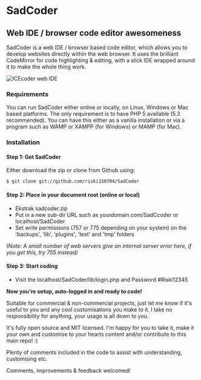 # SadCoder

## Web IDE / browser code editor awesomeness

SadCoder is a web IDE / browser based code editor, which allows you to develop websites directly within the web browser. It uses the brilliant CodeMirror for code highlighting & editing, with a slick IDE wrapped around it to make the whole thing work.

<img src="https://icecoder.net/images/icecoder-v7-0-browser-code-editor.png" alt="ICEcoder web IDE">

### Requirements

You can run SadCoder either online or locally, on Linux, Windows or Mac based platforms. The only requirement is to have PHP 5 available (5.3 recommended). You can have this either as a vanilla installation or via a program such as WAMP or XAMPP (for Windows) or MAMP (for Mac).

### Installation

#### Step 1: Get SadCoder

Either download the zip or clone from Github using:

```
$ git clone git://github.com/riski150704/SadCoder
```

#### Step 2: Place in your document root (online or local)

* Ekstrak sadcoder.zip
* Put in a new sub-dir URL such as yourdomain.com/SadCcoder or localhost/SadCoder
* Set write permissions (757 or 775 depending on your system) on the 'backups', 'lib', 'plugins', 'test' and 'tmp' folders

*(Note: A small number of web servers give an internal server error here, if you get this, try 755 instead)*

#### Step 3: Start coding

* Visit the localhost/SadCoder/lib/login.php and Password #Riski12345

**Now you're setup, auto-logged in and ready to code!**

Suitable for commercial & non-commercial projects, just let me know if it's useful to you and any cool customisations you make to it. I take no responsibility for anything, your usage is all down to you.

It's fully open source and MIT licensed. I'm happy for you to take it, make it your own and customise to your hearts content and/or contribute to this main repo! :)

Plenty of comments included in the code to assist with understanding, customising etc.

Comments, improvements & feedback welcomed!
